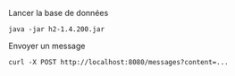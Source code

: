 Lancer la base de données
```
java -jar h2-1.4.200.jar
```
Envoyer un message
```
curl -X POST http://localhost:8080/messages?content=...
```